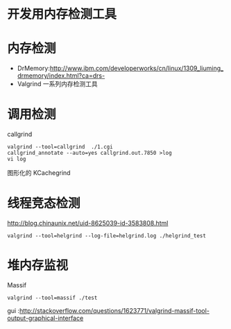 # 开发用内存检测工具

# 内存检测

* DrMemory:http://www.ibm.com/developerworks/cn/linux/1309_liuming_drmemory/index.html?ca=drs-
* Valgrind 一系列内存检测工具

# 调用检测
callgrind 
```
valgrind --tool=callgrind  ./1.cgi
callgrind_annotate --auto=yes callgrind.out.7850 >log
vi log
```
图形化的 KCachegrind

# 线程竞态检测

http://blog.chinaunix.net/uid-8625039-id-3583808.html

```
valgrind --tool=helgrind --log-file=helgrind.log ./helgrind_test
```

# 堆内存监视

Massif
```
valgrind --tool=massif ./test
```
gui :http://stackoverflow.com/questions/1623771/valgrind-massif-tool-output-graphical-interface
